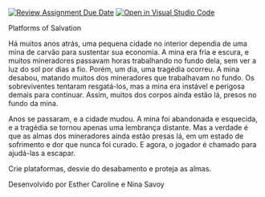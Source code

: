 [![Review Assignment Due Date](https://classroom.github.com/assets/deadline-readme-button-24ddc0f5d75046c5622901739e7c5dd533143b0c8e959d652212380cedb1ea36.svg)](https://classroom.github.com/a/F62_0SL3)
[![Open in Visual Studio Code](https://classroom.github.com/assets/open-in-vscode-718a45dd9cf7e7f842a935f5ebbe5719a5e09af4491e668f4dbf3b35d5cca122.svg)](https://classroom.github.com/online_ide?assignment_repo_id=10907786&assignment_repo_type=AssignmentRepo)




Platforms of Salvation

 Há muitos anos atrás, uma pequena cidade no interior dependia de uma mina de carvão para sustentar sua economia. A mina era fria e escura, e muitos mineradores passavam horas trabalhando no fundo dela, sem ver a luz do sol por dias a fio. Porém, um dia, uma tragédia ocorreu. A mina desabou, matando muitos dos mineradores que trabalhavam no fundo. Os sobreviventes tentaram resgatá-los, mas a mina era instável e perigosa demais para continuar. Assim, muitos dos corpos ainda estão lá, presos no fundo da mina.

Anos se passaram, e a cidade mudou. A mina foi abandonada e esquecida, e a tragédia se tornou apenas uma lembrança distante. Mas a verdade é que as almas dos mineradores ainda estão presas lá, em um estado de sofrimento e dor que nunca foi curado. E agora, o jogador é chamado para ajudá-las a escapar. 


Crie plataformas, desvie do desabamento e proteja as almas. 








Desenvolvido por Esther Caroline e Nina Savoy